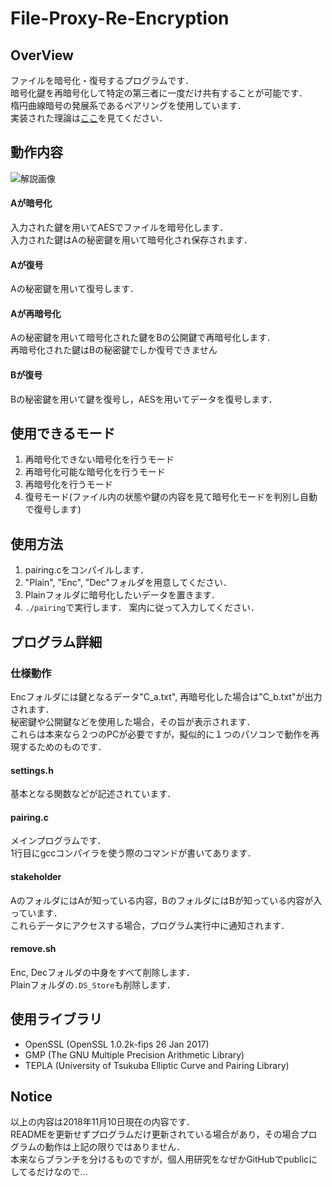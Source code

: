 # File-Proxy-Re-Encryption

## OverView
ファイルを暗号化・復号するプログラムです．  
暗号化鍵を再暗号化して特定の第三者に一度だけ共有することが可能です．   
楕円曲線暗号の発展系であるペアリングを使用しています．  
実装された理論は[ここ](https://github.com/jpfaw/File-Proxy-Re-Encryption/blob/images/images/解説.pdf)を見てください．

## 動作内容
![解説画像](https://raw.githubusercontent.com/jpfaw/File-Proxy-Re-Encryption/images/images/機能図.png)
#### Aが暗号化
入力された鍵を用いてAESでファイルを暗号化します．  
入力された鍵はAの秘密鍵を用いて暗号化され保存されます．
#### Aが復号
Aの秘密鍵を用いて復号します．
#### Aが再暗号化
Aの秘密鍵を用いて暗号化された鍵をBの公開鍵で再暗号化します．  
再暗号化された鍵はBの秘密鍵でしか復号できません
#### Bが復号
Bの秘密鍵を用いて鍵を復号し，AESを用いてデータを復号します．

## 使用できるモード
1. 再暗号化できない暗号化を行うモード
1. 再暗号化可能な暗号化を行うモード
1. 再暗号化を行うモード
1. 復号モード(ファイル内の状態や鍵の内容を見て暗号化モードを判別し自動で復号します)

## 使用方法
1. pairing.cをコンパイルします．
1. "Plain", "Enc", "Dec"フォルダを用意してください．
1. Plainフォルダに暗号化したいデータを置きます．
1. `./pairing`で実行します． 案内に従って入力してください．  

## プログラム詳細
### 仕様動作
Encフォルダには鍵となるデータ"C_a.txt", 再暗号化した場合は"C_b.txt"が出力されます．  
秘密鍵や公開鍵などを使用した場合，その旨が表示されます．  
これらは本来なら２つのPCが必要ですが，擬似的に１つのパソコンで動作を再現するためのものです．
#### settings.h
基本となる関数などが記述されています．  

#### pairing.c
メインプログラムです．   
1行目にgccコンパイラを使う際のコマンドが書いてあります．

#### stakeholder
AのフォルダにはAが知っている内容，BのフォルダにはBが知っている内容が入っています．  
これらデータにアクセスする場合，プログラム実行中に通知されます．

#### remove.sh
Enc, Decフォルダの中身をすべて削除します．  
Plainフォルダの`.DS_Store`も削除します．

## 使用ライブラリ
 - OpenSSL (OpenSSL 1.0.2k-fips 26 Jan 2017)
 - GMP (The GNU Multiple Precision Arithmetic Library)
 - TEPLA (University of Tsukuba Elliptic Curve and Pairing Library)

## Notice
以上の内容は2018年11月10日現在の内容です．  
READMEを更新せずプログラムだけ更新されている場合があり，その場合プログラムの動作は上記の限りではありません．  
本来ならブランチを分けるものですが，個人用研究をなぜかGitHubでpublicにしてるだけなので...

